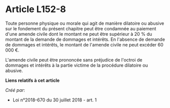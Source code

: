 # Article L152-8

Toute personne physique ou morale qui agit de manière dilatoire ou abusive sur le fondement du présent chapitre peut être
condamnée au paiement d'une amende civile dont le montant ne peut être supérieur à 20 % du montant de la demande de dommages
et intérêts. En l'absence de demande de dommages et intérêts, le montant de l'amende civile ne peut excéder 60 000 €.

L'amende civile peut être prononcée sans préjudice de l'octroi de dommages et intérêts à la partie victime de la procédure
dilatoire ou abusive.

**Liens relatifs à cet article**

_Créé par_:

  - Loi n°2018-670 du 30 juillet 2018 - art. 1
